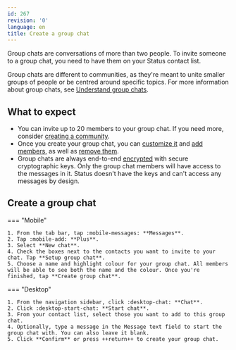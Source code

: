 ```yaml
---
id: 267
revision: '0'
language: en
title: Create a group chat
---
```


Group chats are conversations of more than two people. To invite someone to a group chat, you need to have them on your Status contact list.

Group chats are different to communities, as they're meant to unite smaller groups of people or be centred around specific topics. For more information about group chats, see [Understand group chats](./understand-group-chats.md).

## What to expect

- You can invite up to 20 members to your group chat. If you need more, consider [creating a community](../status-communities/create-a-status-community.md).
- Once you create your group chat, you can [customize it](./customize-a-group-chat.md) and [add members](./add-members-to-a-group-chat.md), as well as [remove them](./remove-members-from-a-group-chat.md).
- Group chats are always end-to-end [encrypted](./about-status-messages#privacy-and-security.md) with secure cryptographic keys. Only the group chat members will have access to the messages in it. Status doesn't have the keys and can't access any messages by design.

## Create a group chat

=== "Mobile"

    1. From the tab bar, tap :mobile-messages: **Messages**.
    2. Tap :mobile-add: **Plus**.
    3. Select **New chat**.
    4. Check the boxes next to the contacts you want to invite to your chat. Tap **Setup group chat**.
    5. Choose a name and highlight colour for your group chat. All members will be able to see both the name and the colour. Once you're finished, tap **Create group chat**.

=== "Desktop"

    1. From the navigation sidebar, click :desktop-chat: **Chat**.
    2. Click :desktop-start-chat: **Start chat**.
    3. From your contact list, select those you want to add to this group chat.
    4. Optionally, type a message in the Message text field to start the group chat with. You can also leave it blank.
    5. Click **Confirm** or press ++return++ to create your group chat.
